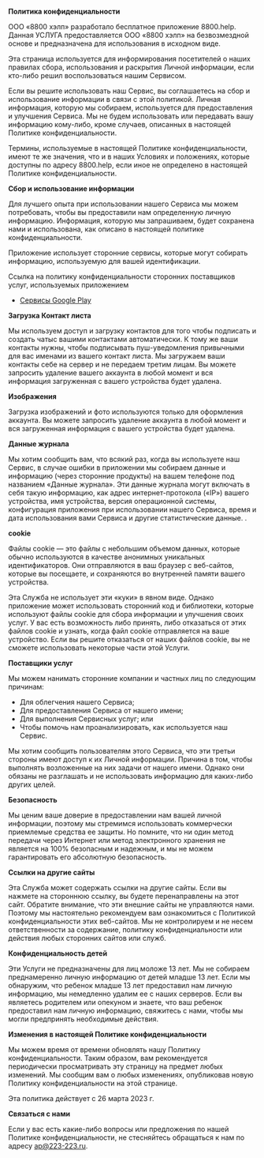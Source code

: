 **Политика конфиденциальности**

ООО «8800 хэлп» разработало бесплатное приложение 8800.help. Данная УСЛУГА предоставляется ООО «8800 хэлп» на безвозмездной основе и предназначена для использования в исходном виде.

Эта страница используется для информирования посетителей о наших правилах сбора, использования и раскрытия Личной информации, если кто-либо решил воспользоваться нашим Сервисом.

Если вы решите использовать наш Сервис, вы соглашаетесь на сбор и использование информации в связи с этой политикой. Личная информация, которую мы собираем, используется для предоставления и улучшения Сервиса. Мы не будем использовать или передавать вашу информацию кому-либо, кроме случаев, описанных в настоящей Политике конфиденциальности.

Термины, используемые в настоящей Политике конфиденциальности, имеют те же значения, что и в наших Условиях и положениях, которые доступны по адресу 8800.help, если иное не определено в настоящей Политике конфиденциальности.

**Сбор и использование информации**

Для лучшего опыта при использовании нашего Сервиса мы можем потребовать, чтобы вы предоставили нам определенную личную информацию. Информация, которую мы запрашиваем, будет сохранена нами и использована, как описано в настоящей политике конфиденциальности.

Приложение использует сторонние сервисы, которые могут собирать информацию, используемую для вашей идентификации.

Ссылка на политику конфиденциальности сторонних поставщиков услуг, используемых приложением

* [Сервисы Google Play](https://www.google.com/policies/privacy/)

**Загрузка Контакт листа**

Мы используем доступ и загрузку контактов для того чтобы подписать и создать чатыс вашими контактами автоматически. К тому же ваши контакты нужны, чтобы подписывать пуш-уведомления привычными для вас именами из вашего контакт листа. Мы загружаем ваши контакты себе на сервер и не передаем третим лицам. Вы можете запросить удаление вашего аккаунта в любой момент и вся информация загруженная с вашего устройства будет удалена.

**Изображения**

Загрузка изображений и фото используются только для оформления аккаунта.
Вы можете запросить удаление аккаунта в любой момент и вся загруженная информация с вашего устройства будет удалена.


**Данные журнала**

Мы хотим сообщить вам, что всякий раз, когда вы используете наш Сервис, в случае ошибки в приложении мы собираем данные и информацию (через сторонние продукты) на вашем телефоне под названием «Данные журнала». Эти данные журнала могут включать в себя такую информацию, как адрес интернет-протокола («IP») вашего устройства, имя устройства, версия операционной системы, конфигурация приложения при использовании нашего Сервиса, время и дата использования вами Сервиса и другие статистические данные. .

**cookie**

Файлы cookie — это файлы с небольшим объемом данных, которые обычно используются в качестве анонимных уникальных идентификаторов. Они отправляются в ваш браузер с веб-сайтов, которые вы посещаете, и сохраняются во внутренней памяти вашего устройства.

Эта Служба не использует эти «куки» в явном виде. Однако приложение может использовать сторонний код и библиотеки, которые используют файлы cookie для сбора информации и улучшения своих услуг. У вас есть возможность либо принять, либо отказаться от этих файлов cookie и узнать, когда файл cookie отправляется на ваше устройство. Если вы решите отказаться от наших файлов cookie, вы не сможете использовать некоторые части этой Услуги.

**Поставщики услуг**

Мы можем нанимать сторонние компании и частных лиц по следующим причинам:

* Для облегчения нашего Сервиса;
* Для предоставления Сервиса от нашего имени;
* Для выполнения Сервисных услуг; или
* Чтобы помочь нам проанализировать, как используется наш Сервис.

Мы хотим сообщить пользователям этого Сервиса, что эти третьи стороны имеют доступ к их Личной информации. Причина в том, чтобы выполнять возложенные на них задачи от нашего имени. Однако они обязаны не разглашать и не использовать информацию для каких-либо других целей.

**Безопасность**

Мы ценим ваше доверие в предоставлении нам вашей личной информации, поэтому мы стремимся использовать коммерчески приемлемые средства ее защиты. Но помните, что ни один метод передачи через Интернет или метод электронного хранения не является на 100% безопасным и надежным, и мы не можем гарантировать его абсолютную безопасность.

**Ссылки на другие сайты**

Эта Служба может содержать ссылки на другие сайты. Если вы нажмете на стороннюю ссылку, вы будете перенаправлены на этот сайт. Обратите внимание, что эти внешние сайты не управляются нами. Поэтому мы настоятельно рекомендуем вам ознакомиться с Политикой конфиденциальности этих веб-сайтов. Мы не контролируем и не несем ответственности за содержание, политику конфиденциальности или действия любых сторонних сайтов или служб.

**Конфиденциальность детей**

Эти Услуги не предназначены для лиц моложе 13 лет. Мы не собираем преднамеренно личную информацию от детей младше 13 лет. Если мы обнаружим, что ребенок младше 13 лет предоставил нам личную информацию, мы немедленно удалим ее с наших серверов. Если вы являетесь родителем или опекуном и знаете, что ваш ребенок предоставил нам личную информацию, свяжитесь с нами, чтобы мы могли предпринять необходимые действия.

**Изменения в настоящей Политике конфиденциальности**

Мы можем время от времени обновлять нашу Политику конфиденциальности. Таким образом, вам рекомендуется периодически просматривать эту страницу на предмет любых изменений. Мы сообщим вам о любых изменениях, опубликовав новую Политику конфиденциальности на этой странице.

Эта политика действует с 26 марта 2023 г.

**Связаться с нами**

Если у вас есть какие-либо вопросы или предложения по нашей Политике конфиденциальности, не стесняйтесь обращаться к нам по адресу ap@223-223.ru.